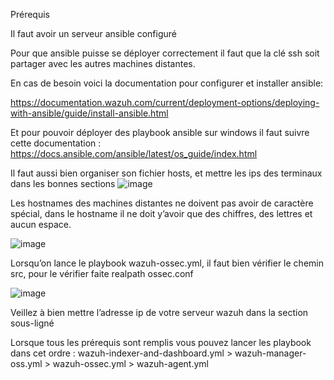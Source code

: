 Prérequis

Il faut avoir un serveur ansible configuré

Pour que ansible puisse se déployer correctement il faut que la clé ssh soit partager avec les autres machines distantes.

En cas de besoin voici la documentation pour configurer et installer ansible:

https://documentation.wazuh.com/current/deployment-options/deploying-with-ansible/guide/install-ansible.html

Et pour pouvoir déployer des playbook ansible sur windows il faut suivre cette documentation :
https://docs.ansible.com/ansible/latest/os_guide/index.html

Il faut aussi bien organiser son fichier hosts, et mettre les ips des terminaux dans les bonnes sections
![image](https://github.com/JulenSe/Wazuh_Project/assets/54896656/adade9f8-f815-4300-99d9-1f998552843e)

Les hostnames des machines distantes ne doivent pas avoir de caractère spécial, dans le hostname il ne doit y’avoir que des chiffres, des lettres et aucun espace.

![image](https://github.com/JulenSe/Wazuh_Project/assets/54896656/382452e9-8389-49e5-abf5-1c5e672b2180)

Lorsqu’on lance le playbook wazuh-ossec.yml, il faut bien vérifier le chemin src, pour le vérifier faite realpath ossec.conf

![image](https://github.com/JulenSe/Wazuh_Project/assets/54896656/b6fdc577-a2a6-4772-9737-ecfaf295d435)

Veillez à bien mettre l’adresse ip de votre serveur wazuh dans la section sous-ligné

Lorsque tous les prérequis sont remplis vous pouvez lancer les playbook dans cet ordre :
wazuh-indexer-and-dashboard.yml > wazuh-manager-oss.yml > wazuh-ossec.yml > wazuh-agent.yml

